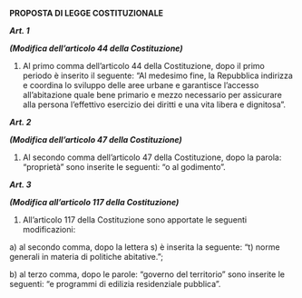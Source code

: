 **PROPOSTA DI LEGGE COSTITUZIONALE**

***Art. 1***

***(Modifica dell’articolo 44 della Costituzione)***

1. Al primo comma dell’articolo 44 della Costituzione, dopo il primo periodo è inserito il seguente: “Al medesimo fine, la Repubblica indirizza e coordina lo sviluppo delle aree urbane e garantisce l’accesso all’abitazione quale bene primario e mezzo necessario per assicurare alla persona l’effettivo esercizio dei diritti e una vita libera e dignitosa”.

***Art. 2***

***(Modifica dell’articolo 47 della Costituzione)***

1. Al secondo comma dell’articolo 47 della Costituzione, dopo la parola: “proprietà” sono inserite le seguenti: “o al godimento”.

***Art. 3***

***(Modifica all’articolo 117 della Costituzione)***

1. All’articolo 117 della Costituzione sono apportate le seguenti modificazioni:

a) al secondo comma, dopo la lettera s) è inserita la seguente: “t) norme generali in materia di politiche abitative.”;

b) al terzo comma, dopo le parole: “governo del territorio” sono inserite le seguenti: “e programmi di edilizia residenziale pubblica”.

